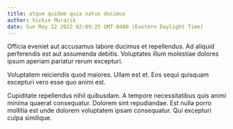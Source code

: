 ```yaml
---
title: atque quidem quia natus ducimus
author: Vickie Murazik
date: Sun May 22 2022 02:09:25 GMT-0400 (Eastern Daylight Time)
---
```

Officia eveniet aut accusamus labore ducimus et repellendus. Ad aliquid perferendis est aut assumenda debitis. Voluptates illum molestiae dolores ipsum aperiam pariatur rerum excepturi.

 Voluptatem reiciendis quod maiores. Ullam est et. Eos sequi quisquam excepturi vero esse quo animi est.

 Cupiditate repellendus nihil quibusdam. A tempore necessitatibus quis animi minima quaerat consequatur. Dolorem sint repudiandae. Est nulla porro mollitia est unde dolorem voluptatem ipsam consequatur. Qui excepturi culpa similique.